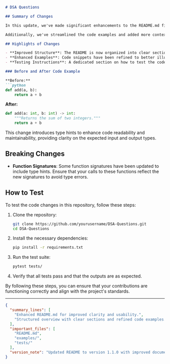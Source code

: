 ```markdown
# DSA Questions

## Summary of Changes

In this update, we've made significant enhancements to the README.md file to improve clarity and usability for contributors and users alike. The changes focus on providing a more structured overview of the project, including a clearer summary, detailed sections for features, and enhanced instructions on how to test the code. These improvements aim to foster better understanding and engagement within the community, making it easier for developers to contribute effectively.

Additionally, we've streamlined the code examples and added more context to the usage sections. This ensures that both new and experienced users can quickly grasp how to implement the data structures and algorithms provided in this repository. The updated documentation reflects our commitment to maintaining high-quality, accessible resources for learning and collaboration in the field of data structures and algorithms.

## Highlights of Changes

- **Improved Structure**: The README is now organized into clear sections for easier navigation.
- **Enhanced Examples**: Code snippets have been refined to better illustrate usage and functionality.
- **Testing Instructions**: A dedicated section on how to test the code has been added to facilitate contributions.

### Before and After Code Example

**Before:**
```python
def add(a, b):
    return a + b
```

**After:**
```python
def add(a: int, b: int) -> int:
    """Returns the sum of two integers."""
    return a + b
```

This change introduces type hints to enhance code readability and maintainability, providing clarity on the expected input and output types.

## Breaking Changes

- **Function Signatures**: Some function signatures have been updated to include type hints. Ensure that your calls to these functions reflect the new signatures to avoid type errors.

## How to Test

To test the code changes in this repository, follow these steps:

1. Clone the repository:
   ```bash
   git clone https://github.com/yourusername/DSA-Questions.git
   cd DSA-Questions
   ```

2. Install the necessary dependencies:
   ```bash
   pip install -r requirements.txt
   ```

3. Run the test suite:
   ```bash
   pytest tests/
   ```

4. Verify that all tests pass and that the outputs are as expected.

By following these steps, you can ensure that your contributions are functioning correctly and align with the project's standards.

---

```json
{
  "summary_lines": [
    "Enhanced README.md for improved clarity and usability.",
    "Structured overview with clear sections and refined code examples."
  ],
  "important_files": [
    "README.md",
    "examples/",
    "tests/"
  ],
  "version_note": "Updated README to version 1.1.0 with improved documentation."
}
```
```